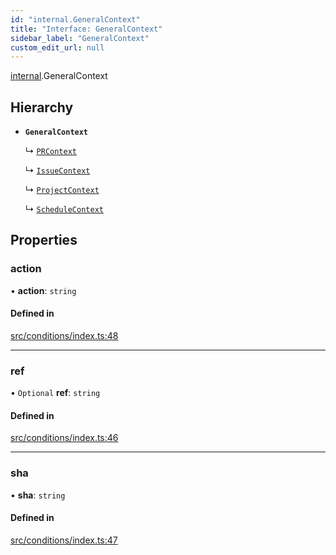 ```yaml
---
id: "internal.GeneralContext"
title: "Interface: GeneralContext"
sidebar_label: "GeneralContext"
custom_edit_url: null
---
```


[internal](../modules/internal.md).GeneralContext

## Hierarchy

- **`GeneralContext`**

  ↳ [`PRContext`](PRContext.md)

  ↳ [`IssueContext`](IssueContext.md)

  ↳ [`ProjectContext`](ProjectContext.md)

  ↳ [`ScheduleContext`](ScheduleContext.md)

## Properties

### action

• **action**: `string`

#### Defined in

[src/conditions/index.ts:48](https://github.com/Resnovas/smartcloud/blob/b91f5b4/src/conditions/index.ts#L48)

___

### ref

• `Optional` **ref**: `string`

#### Defined in

[src/conditions/index.ts:46](https://github.com/Resnovas/smartcloud/blob/b91f5b4/src/conditions/index.ts#L46)

___

### sha

• **sha**: `string`

#### Defined in

[src/conditions/index.ts:47](https://github.com/Resnovas/smartcloud/blob/b91f5b4/src/conditions/index.ts#L47)
